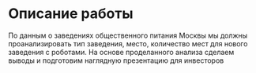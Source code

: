 # Описание работы
По данным о заведениях общественного питания Москвы мы должны проанализировать тип заведения, место, количество мест для нового заведения с роботами. На основе проделанного анализа сделаем выводы и подготовим наглядную презентацию для инвесторов
